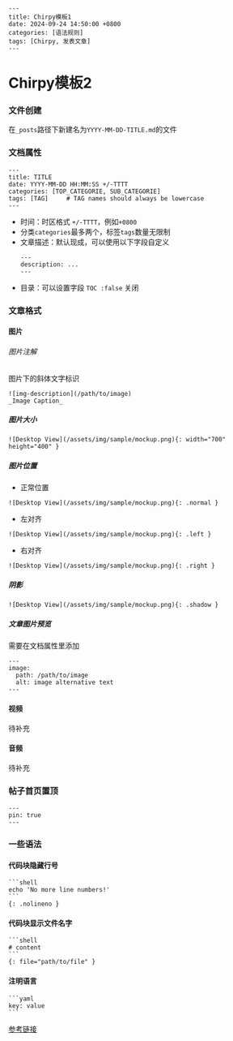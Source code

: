 ```
---
title: Chirpy模板1
date: 2024-09-24 14:50:00 +0800
categories: [语法规则]
tags: [Chirpy, 发表文章]
---
```

# Chirpy模板2

### 文件创建

在`_posts`路径下新建名为`YYYY-MM-DD-TITLE.md`的文件

### 文档属性

```
---
title: TITLE
date: YYYY-MM-DD HH:MM:SS +/-TTTT
categories: [TOP_CATEGORIE, SUB_CATEGORIE]
tags: [TAG]     # TAG names should always be lowercase
---
```

* 时间：时区格式 `+/-TTTT`，例如`+0800`
* 分类`categories`最多两个，标签`tags`数量无限制
* 文章描述：默认现成，可以使用以下字段自定义
  ```
  ---
  description: ...
  ---
  ```
* 目录：可以设置字段 `TOC :false` 关闭

### 文章格式

#### 图片

###### 图片注解

图片下的斜体文字标识

```
![img-description](/path/to/image)
_Image Caption_
```

##### 图片大小

```
![Desktop View](/assets/img/sample/mockup.png){: width="700" height="400" }
```

##### 图片位置

* 正常位置
```
![Desktop View](/assets/img/sample/mockup.png){: .normal }
```
* 左对齐
```
![Desktop View](/assets/img/sample/mockup.png){: .left }
```
* 右对齐
```
![Desktop View](/assets/img/sample/mockup.png){: .right }
```

##### 阴影

```
![Desktop View](/assets/img/sample/mockup.png){: .shadow }
```

##### 文章图片预览

需要在文档属性里添加

```
---
image:
  path: /path/to/image
  alt: image alternative text
---
```

#### 视频

待补充

#### 音频

待补充

### 帖子首页置顶

```
---
pin: true
---
```

### 一些语法

#### 代码块隐藏行号

````
```shell
echo 'No more line numbers!'
```
{: .nolineno }
````

#### 代码块显示文件名字

````
```shell
# content
```
{: file="path/to/file" }
````

#### 注明语言

````
```yaml
key: value
```
````

[参考链接](https://chirpy.cotes.page/posts/write-a-new-post/)

